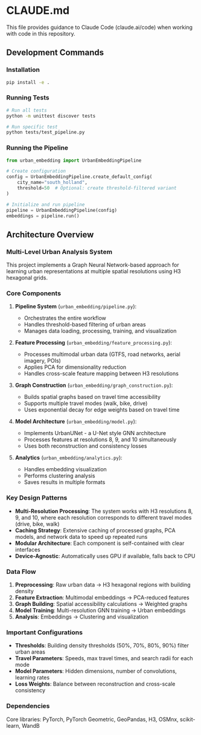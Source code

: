 # CLAUDE.md

This file provides guidance to Claude Code (claude.ai/code) when working with code in this repository.

## Development Commands

### Installation
```bash
pip install -e .
```

### Running Tests
```bash
# Run all tests
python -m unittest discover tests

# Run specific test
python tests/test_pipeline.py
```

### Running the Pipeline
```python
from urban_embedding import UrbanEmbeddingPipeline

# Create configuration
config = UrbanEmbeddingPipeline.create_default_config(
    city_name="south_holland",
    threshold=50  # Optional: create threshold-filtered variant
)

# Initialize and run pipeline
pipeline = UrbanEmbeddingPipeline(config)
embeddings = pipeline.run()
```

## Architecture Overview

### Multi-Level Urban Analysis System
This project implements a Graph Neural Network-based approach for learning urban representations at multiple spatial resolutions using H3 hexagonal grids.

### Core Components

1. **Pipeline System** (`urban_embedding/pipeline.py`):
   - Orchestrates the entire workflow
   - Handles threshold-based filtering of urban areas
   - Manages data loading, processing, training, and visualization

2. **Feature Processing** (`urban_embedding/feature_processing.py`):
   - Processes multimodal urban data (GTFS, road networks, aerial imagery, POIs)
   - Applies PCA for dimensionality reduction
   - Handles cross-scale feature mapping between H3 resolutions

3. **Graph Construction** (`urban_embedding/graph_construction.py`):
   - Builds spatial graphs based on travel time accessibility
   - Supports multiple travel modes (walk, bike, drive)
   - Uses exponential decay for edge weights based on travel time

4. **Model Architecture** (`urban_embedding/model.py`):
   - Implements UrbanUNet - a U-Net style GNN architecture
   - Processes features at resolutions 8, 9, and 10 simultaneously
   - Uses both reconstruction and consistency losses

5. **Analytics** (`urban_embedding/analytics.py`):
   - Handles embedding visualization
   - Performs clustering analysis
   - Saves results in multiple formats

### Key Design Patterns

- **Multi-Resolution Processing**: The system works with H3 resolutions 8, 9, and 10, where each resolution corresponds to different travel modes (drive, bike, walk)
- **Caching Strategy**: Extensive caching of processed graphs, PCA models, and network data to speed up repeated runs
- **Modular Architecture**: Each component is self-contained with clear interfaces
- **Device-Agnostic**: Automatically uses GPU if available, falls back to CPU

### Data Flow

1. **Preprocessing**: Raw urban data → H3 hexagonal regions with building density
2. **Feature Extraction**: Multimodal embeddings → PCA-reduced features
3. **Graph Building**: Spatial accessibility calculations → Weighted graphs
4. **Model Training**: Multi-resolution GNN training → Urban embeddings
5. **Analysis**: Embeddings → Clustering and visualization

### Important Configurations

- **Thresholds**: Building density thresholds (50%, 70%, 80%, 90%) filter urban areas
- **Travel Parameters**: Speeds, max travel times, and search radii for each mode
- **Model Parameters**: Hidden dimensions, number of convolutions, learning rates
- **Loss Weights**: Balance between reconstruction and cross-scale consistency

### Dependencies

Core libraries: PyTorch, PyTorch Geometric, GeoPandas, H3, OSMnx, scikit-learn, WandB